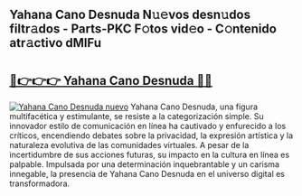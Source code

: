 ## Yahana Cano Desnuda N𝚞𝚎vos desn𝚞dos filtr𝚊dos - Parts-PKC F𝚘tos vid𝚎o - C𝚘ntenido atr𝚊ctivo dMlFu

# <h2><a href="http://mbdujh3.tromn.icu/?c=Yahana+Cano+Desnuda">🔗👉👉👉 Yahana Cano Desnuda 🔗🔗</a></h2>

[![Yahana Cano Desnuda nuevo](https://i.imgur.com/pEAQMta.gif)](http://mbdujh3.tromn.icu/?c=Yahana+Cano+Desnuda)
Yahana Cano Desnuda, una figura multifacética y estimulante, se resiste a la categorización simple. Su innovador estilo de comunicación en línea ha cautivado y enfurecido a los críticos, encendiendo debates sobre la privacidad, la expresión artística y la naturaleza evolutiva de las comunidades virtuales. A pesar de la incertidumbre de sus acciones futuras, su impacto en la cultura en línea es palpable. Impulsada por una determinación inquebrantable y un carisma innegable, la presencia de Yahana Cano Desnuda en el universo digital es transformadora.
